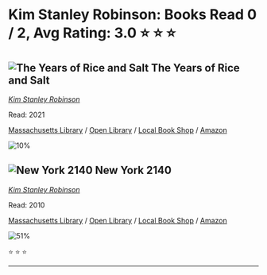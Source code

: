 # Kim Stanley Robinson:  Books Read 0 / 2, Avg Rating: 3.0 :star: :star: :star:

## ![The Years of Rice and Salt](https://covers.openlibrary.org/b/isbn/9780553109207-M.jpg) The Years of Rice and Salt
*[Kim Stanley Robinson](../authors/KimStanleyRobinson)*

Read: 2021

[Massachusetts Library](https://library.minlib.net/search/i=9780553109207) / [Open Library](https://openlibrary.org/isbn/9780553109207) / [Local Book Shop](https://bookshop.org/book/9780553109207) / [Amazon](https://amazon.com/dp/0553109200)

![10%](https://geps.dev/progress/10) 



## ![New York 2140](https://covers.openlibrary.org/b/id/8595447-M.jpg) New York 2140
*[Kim Stanley Robinson](../authors/KimStanleyRobinson)*

Read: 2010

[Massachusetts Library](https://library.minlib.net/search/i=9788445008874) / [Open Library](https://openlibrary.org/isbn/9788445008874) / [Local Book Shop](https://bookshop.org/book/9788445008874) / [Amazon](https://amazon.com/dp/8445008870)

![51%](https://geps.dev/progress/51) 

:star: :star: :star:

---
